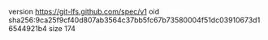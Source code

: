version https://git-lfs.github.com/spec/v1
oid sha256:9ca25f9cf40d807ab3564c37bb5fc67b73580004f51dc03910673d16544921b4
size 174
